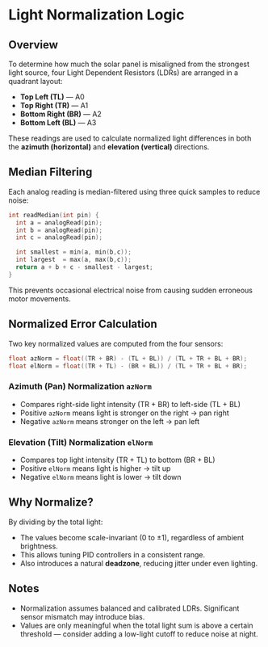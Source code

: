 # Light Normalization Logic

## Overview
To determine how much the solar panel is misaligned from the strongest light source, four Light Dependent Resistors (LDRs) are arranged in a quadrant layout:
- **Top Left (TL)** — A0
- **Top Right (TR)** — A1
- **Bottom Right (BR)** — A2
- **Bottom Left (BL)** — A3

These readings are used to calculate normalized light differences in both the **azimuth (horizontal)** and **elevation (vertical)** directions.

## Median Filtering
Each analog reading is median-filtered using three quick samples to reduce noise:
```cpp
int readMedian(int pin) {
  int a = analogRead(pin);
  int b = analogRead(pin);
  int c = analogRead(pin);

  int smallest = min(a, min(b,c));
  int largest  = max(a, max(b,c));
  return a + b + c - smallest - largest;
}
```
This prevents occasional electrical noise from causing sudden erroneous motor movements.

## Normalized Error Calculation
Two key normalized values are computed from the four sensors:

```cpp
float azNorm = float((TR + BR) - (TL + BL)) / (TL + TR + BL + BR);
float elNorm = float((TR + TL) - (BR + BL)) / (TL + TR + BL + BR);
```

### Azimuth (Pan) Normalization `azNorm`
- Compares right-side light intensity (TR + BR) to left-side (TL + BL)
- Positive `azNorm` means light is stronger on the right → pan right
- Negative `azNorm` means stronger on the left → pan left

### Elevation (Tilt) Normalization `elNorm`
- Compares top light intensity (TR + TL) to bottom (BR + BL)
- Positive `elNorm` means light is higher → tilt up
- Negative `elNorm` means light is lower → tilt down

## Why Normalize?
By dividing by the total light:
- The values become scale-invariant (0 to ±1), regardless of ambient brightness.
- This allows tuning PID controllers in a consistent range.
- Also introduces a natural **deadzone**, reducing jitter under even lighting.

## Notes
- Normalization assumes balanced and calibrated LDRs. Significant sensor mismatch may introduce bias.
- Values are only meaningful when the total light sum is above a certain threshold — consider adding a low-light cutoff to reduce noise at night.

